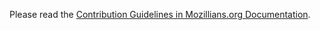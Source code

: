 Please read the [Contribution Guidelines in Mozillians.org Documentation](http://mozillians.readthedocs.org/en/latest/contribute.html).
